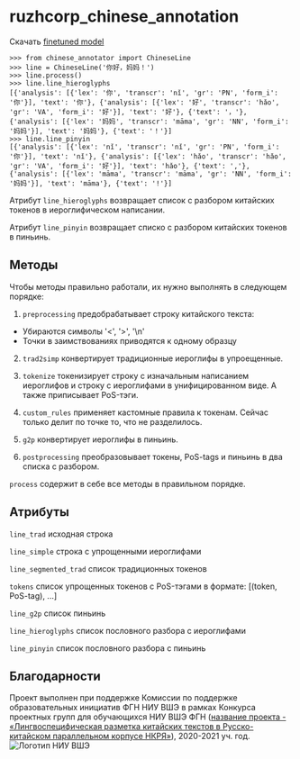 # ruzhcorp_chinese_annotation

Скачать [finetuned model](https://drive.google.com/drive/folders/1SmqS5sAmTtgBPHGtS8VhOJmaltonDN3q?usp=sharing)

```
>>> from chinese_annotator import ChineseLine
>>> line = ChineseLine('你好，妈妈！')
>>> line.process()
>>> line.line_hieroglyphs
[{'analysis': [{'lex': '你', 'transcr': 'nǐ', 'gr': 'PN', 'form_i': '你'}], 'text': '你'}, {'analysis': [{'lex': '好', 'transcr': 'hǎo', 'gr': 'VA', 'form_i': '好'}], 'text': '好'}, {'text': '，'}, {'analysis': [{'lex': '妈妈', 'transcr': 'māma', 'gr': 'NN', 'form_i': '妈妈'}], 'text': '妈妈'}, {'text': '！'}]
>>> line.line_pinyin
[{'analysis': [{'lex': 'nǐ', 'transcr': 'nǐ', 'gr': 'PN', 'form_i': '你'}], 'text': 'nǐ'}, {'analysis': [{'lex': 'hǎo', 'transcr': 'hǎo', 'gr': 'VA', 'form_i': '好'}], 'text': 'hǎo'}, {'text': ','}, {'analysis': [{'lex': 'māma', 'transcr': 'māma', 'gr': 'NN', 'form_i': '妈妈'}], 'text': 'māma'}, {'text': '!'}]
```

Атрибут `line_hieroglyphs` возвращает список с разбором китайских токенов в иероглифическом написании.

Атрибут `line_pinyin` возвращает списко с разбором китайских токенов в пиньинь. 

## Методы

Чтобы методы правильно работали, их нужно выполнять в следующем порядке:

1. `preprocessing` предобрабатывает строку китайского текста:
* Убираются символы '<', '>', '\n'
* Точки в заимствованиях приводятся к одному образцу

2. `trad2simp` конвертирует традиционные иероглифы в упроещенные.

3. `tokenize` токенизирует строку с изначальным написанием иероглифов и строку с иероглифами в унифицированном виде. 
А также приписывает PoS-тэги.

4. `custom_rules` применяет кастомные правила к токенам. Сейчас только делит по точке то, что не разделилось.

5. `g2p` конвертирует иероглифы в пиньинь.
6. `postprocessing` преобразовывает токены, PoS-tags и пиньинь в два списка с разбором.

`process` содержит в себе все методы в правильном порядке.

## Атрибуты

`line_trad` исходная строка

`line_simple` строка с упрощенными иероглифами

`line_segmented_trad` список традиционных токенов

`tokens` список упрощенных токенов с PoS-тэгами в формате: [(token, PoS-tag), ...]

`line_g2p` список пиньинь

`line_hieroglyphs` список пословного разбора с иероглифами

`line_pinyin` список пословного разбора с пиньинь

## Благодарности

Проект выполнен при поддержке Комиссии по поддержке образовательных инициатив ФГН НИУ ВШЭ в рамках Конкурса проектных групп для обучающихся НИУ ВШЭ ФГН ([название проекта - «Лингвоспецифическая разметка китайских текстов в Русско-китайском параллельном корпусе НКРЯ»](https://ling.hse.ru/ruzhcorp_annotation)), 2020-2021 уч. год. 
![Логотип НИУ ВШЭ](https://www.hse.ru/data/2014/06/24/1310196796/logo_hse_cmyk.jpg)
